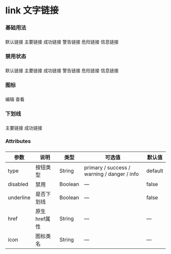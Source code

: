 # link 文字链接

### 基础用法
###
<uu-link type="default">默认链接</uu-link>
<uu-link type="success">主要链接</uu-link>
<uu-link type="primary">成功链接</uu-link>
<uu-link type="danger">警告链接</uu-link>
<uu-link type="warning">危险链接</uu-link>
<uu-link type="info">信息链接</uu-link>

###
###
### 禁用状态
###
<uu-link type="default" disabled>默认链接</uu-link>
<uu-link type="success" disabled>主要链接</uu-link>
<uu-link type="primary" disabled>成功链接</uu-link>
<uu-link type="danger" disabled>警告链接</uu-link>
<uu-link type="warning" disabled>危险链接</uu-link>
<uu-link type="info" disabled>信息链接</uu-link>

###
###

### 图标
###
###

<uu-link type="default" icon="uui-icon-edit">编辑</uu-link>
<uu-link type="success" >查看</uu-link>

###
###

### 下划线
###

<uu-link type="success">主要链接</uu-link>
<uu-link :underline="false" type="primary">成功链接</uu-link>


###
###
### Attributes
###
| 参数 | 说明 | 类型 | 可选值 | 默认值 |
| --- | --- | --- | --- | --- | 
| type | 按钮类型 | String | primary / success / warning / danger / info | default |
| disabled | 禁用 | Boolean | — | false |
| underline | 是否下划线 | Boolean | — | false |
| href | 原生href属性 | String | — | — |
| icon | 图标类名 | String | — | — |